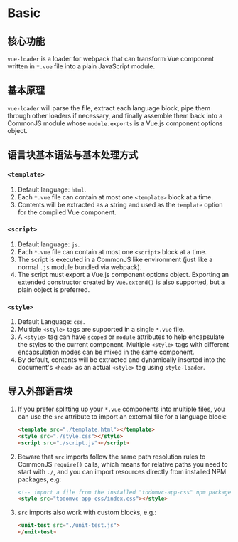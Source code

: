 # Basic

## 核心功能
`vue-loader` is a loader for webpack that can transform Vue component written in `*.vue` file into a plain JavaScript module.


## 基本原理
`vue-loader` will parse the file, extract each language block, pipe them through other loaders if necessary, and finally assemble them back into a CommonJS module whose `module.exports` is a Vue.js component options object.


## 语言块基本语法与基本处理方式
### `<template>`
1. Default language: `html`.
2. Each `*.vue` file can contain at most one `<template>` block at a time.
3. Contents will be extracted as a string and used as the `template` option for the compiled Vue component.

### `<script>`
1. Default language: `js`.
2. Each `*.vue` file can contain at most one `<script>` block at a time.
3. The script is executed in a CommonJS like environment (just like a normal `.js` module bundled via webpack).
4. The script must export a Vue.js component options object. Exporting an extended constructor created by `Vue.extend()` is also supported, but a plain object is preferred.

### `<style>`
1. Default Language: `css`.
2. Multiple `<style>` tags are supported in a single `*.vue` file.
3. A `<style>` tag can have `scoped` or `module` attributes to help encapsulate the styles to the current component. Multiple `<style>` tags with different encapsulation modes can be mixed in the same component.
4. By default, contents will be extracted and dynamically inserted into the document's `<head>` as an actual `<style>` tag using `style-loader`.


## 导入外部语言块
1. If you prefer splitting up your `*.vue` components into multiple files, you can use the `src` attribute to import an external file for a language block:
    ```html
    <template src="./template.html"></template>
    <style src="./style.css"></style>
    <script src="./script.js"></script>
    ```
2. Beware that `src` imports follow the same path resolution rules to CommonJS `require()` calls, which means for relative paths you need to start with `./`, and you can import resources directly from installed NPM packages, e.g:
    ```html
    <!-- import a file from the installed "todomvc-app-css" npm package -->
    <style src="todomvc-app-css/index.css"></style>
    ```
3. `src` imports also work with custom blocks, e.g.:
    ```html
    <unit-test src="./unit-test.js">
    </unit-test>
    ```
